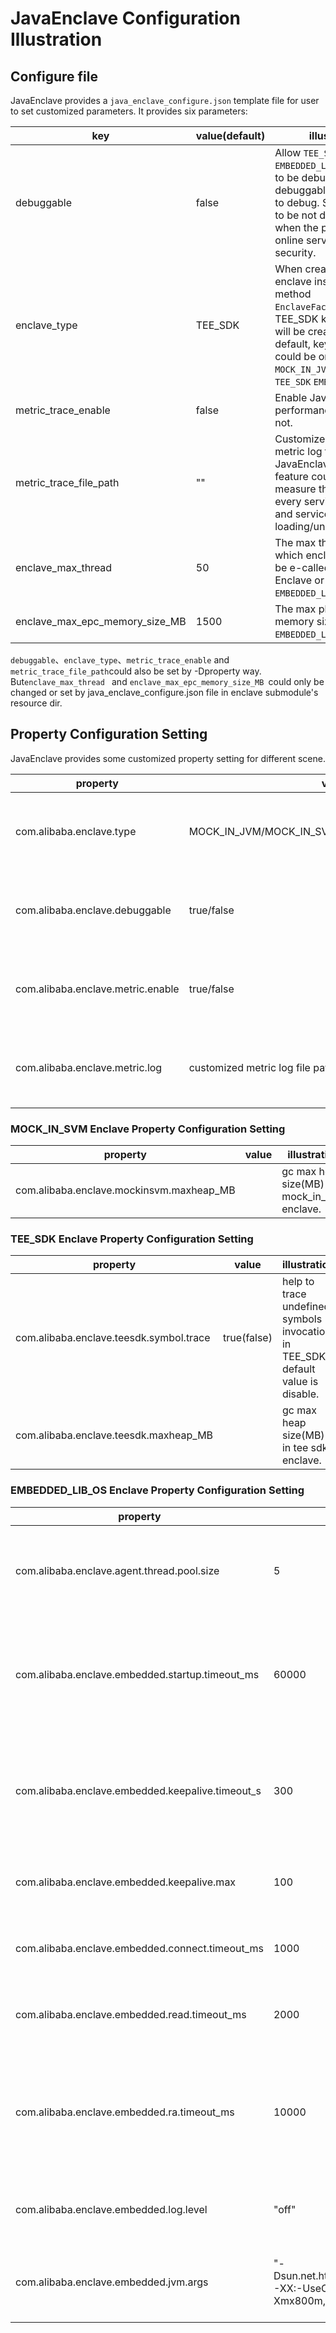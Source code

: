 # JavaEnclave Configuration Illustration

## Configure file

JavaEnclave provides a `java_enclave_configure.json` template file for user to set customized parameters. It provides six parameters:

| key                            | value(default) | illustration                                                                                                                                                                                                             |
|--------------------------------|----------------|--------------------------------------------------------------------------------------------------------------------------------------------------------------------------------------------------------------------------|
| debuggable                     | false          | Allow `TEE_SDK` Enclave or `EMBEDDED_LIB_OS` Enclave to be debuggable or not, debuggable mode help to debug. Should make it to be not debuggable when the project is online service for security.                        |
| enclave_type                   | TEE_SDK        | When creating an enclave instance with method `EnclaveFactory.create()`, TEE_SDK kind of Enclave will be created by default, key `enclave_type` could be one of `MOCK_IN_JVM` `MOCK_IN_SVM` `TEE_SDK` `EMBEDDED_LIB_OS`. |
| metric_trace_enable            | false          | Enable JavaEnclave performance metric or not.                                                                                                                                                                            |
| metric_trace_file_path         | ""             | Customized JavaEnclave metric log file path. JavaEnclave Metric feature could help to measure the cost of every service invocation and service loading/unloading.                                                        |
| enclave_max_thread             | 50             | The max thread number which enclave allows to be e-called into `TEE_SDK` Enclave or `EMBEDDED_LIB_OS` Enclave.                                                                                                           |
| enclave_max_epc_memory_size_MB | 1500           | The max physical epc memory size in `TEE_SDK`, `EMBEDDED_LIB_OS` Enclave                                                                                                                                                 |

`debuggable`、`enclave_type`、`metric_trace_enable` and  `metric_trace_file_path`could also be set by -Dproperty way. But`enclave_max_thread ` and `enclave_max_epc_memory_size_MB `could only be changed or set by java_enclave_configure.json file in enclave submodule's resource dir.

## Property Configuration Setting

JavaEnclave provides some customized property setting for different scene.

| property                          | value                                           | illustration                           |
|-----------------------------------|-------------------------------------------------|----------------------------------------|
| com.alibaba.enclave.type          | MOCK_IN_JVM/MOCK_IN_SVM/TEE_SDK/EMBEDDED_LIB_OS | same as be described in Configure file |
| com.alibaba.enclave.debuggable    | true/false                                      | same as be described in Configure file |
| com.alibaba.enclave.metric.enable | true/false                                      | same as be described in Configure file |
| com.alibaba.enclave.metric.log    | customized metric log file path                 | same as be described in Configure file |

### MOCK_IN_SVM Enclave Property Configuration Setting

| property                                 | value       | illustration                                 |
|------------------------------------------|-------------|----------------------------------------------|
| com.alibaba.enclave.mockinsvm.maxheap_MB |             | gc max heap size(MB) in mock_in_svm enclave. |

### TEE_SDK Enclave Property Configuration Setting

| property                                | value       | illustration                                                                     |
|-----------------------------------------|-------------|----------------------------------------------------------------------------------|
| com.alibaba.enclave.teesdk.symbol.trace | true(false) | help to trace undefined symbols invocation in TEE_SDK, default value is disable. |
| com.alibaba.enclave.teesdk.maxheap_MB   |             | gc max heap size(MB) in tee sdk enclave.                                         |


### EMBEDDED_LIB_OS Enclave Property Configuration Setting

| property                                         | value                                                                                     | illustration                                                                                |
|--------------------------------------------------|-------------------------------------------------------------------------------------------|---------------------------------------------------------------------------------------------|
| com.alibaba.enclave.agent.thread.pool.size       | 5                                                                                         | agent http server thread pool size in enclave, default value is 5.                          |
| com.alibaba.enclave.embedded.startup.timeout_ms  | 60000                                                                                     | the max startup timeout for lib os enclave startup, default timeout is 60000ms.             |
| com.alibaba.enclave.embedded.keepalive.timeout_s | 300                                                                                       | enclave agent http long connection keep alive timeout, default timeout is 300s.             |
| com.alibaba.enclave.embedded.keepalive.max       | 100                                                                                       | max agent http router, default number is 100.                                               |
| com.alibaba.enclave.embedded.connect.timeout_ms  | 1000                                                                                      | agent http connection timeout, default is 1000ms.                                           |
| com.alibaba.enclave.embedded.read.timeout_ms     | 2000                                                                                      | agent http reading timeout, default is 2000ms.                                              |
| com.alibaba.enclave.embedded.ra.timeout_ms       | 10000                                                                                     | embedded lib os remote attestation generation and verification timeout, default is 10000ms. |
| com.alibaba.enclave.embedded.log.level           | "off"                                                                                     | enable enclave log or not, default is off.                                                  |
| com.alibaba.enclave.embedded.jvm.args            | "-Dsun.net.httpserver.nodelay=true,  -XX:-UseCompressedOops,  -Xmx800m,  -Dos.name=Linux" | jvm's startup args in embedded lib os enclave.                                              |
